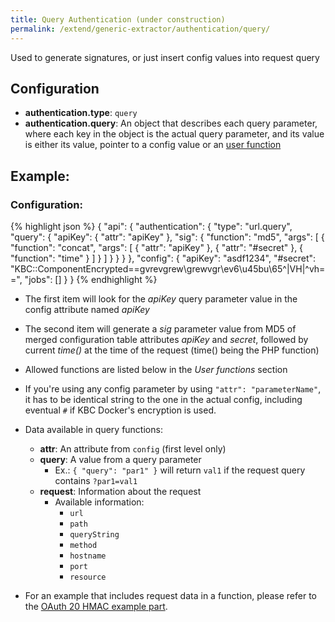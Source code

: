 ```yaml
---
title: Query Authentication (under construction)
permalink: /extend/generic-extractor/authentication/query/
---
```


Used to generate signatures, or just insert config values into request query

## Configuration

- **authentication.type**: `query`
- **authentication.query**: An object that describes each query parameter, where each key in the object is the actual query parameter, and its value is either its value, pointer to a config value or an [user function](/extend/generic-extractor/user-functions/)

## Example:

### Configuration:

{% highlight json %}
{
    "api": {
        "authentication": {
            "type": "url.query",
            "query": {
                "apiKey": {
                    "attr": "apiKey"
                },
                "sig": {
                    "function": "md5",
                    "args": [
                        {
                            "function": "concat",
                            "args": [
                                {
                                    "attr": "apiKey"
                                },
                                {
                                    "attr": "#secret"
                                },
                                {
                                    "function": "time"
                                }
                            ]
                        }
                    ]
                }
            }
        }
    },
    "config": {
        "apiKey": "asdf1234",
        "#secret": "KBC::ComponentEncrypted==gvrevgrew\grewvgr\ev6\u45bu\65^|VH|^vh==",
        "jobs": []
    }
}
{% endhighlight %}

- The first item will look for the *apiKey* query parameter value in the config attribute named *apiKey*
- The second item will generate a *sig* parameter value from MD5 of merged configuration table attributes *apiKey* and *secret*, followed by current *time()* at the time of the request (time() being the PHP function)
- Allowed functions are listed below in the *User functions* section
- If you're using any config parameter by using `"attr": "parameterName"`, it has to be identical string to the one in the actual config, including eventual `#` if KBC Docker's encryption is used.

- Data available in query functions:
    - **attr**: An attribute from `config` (first level only)
    - **query**: A value from a query parameter
        - Ex.: `{ "query": "par1" }` will return `val1` if the request query contains `?par1=val1`
    - **request**: Information about the request
        - Available information:
            - `url`
            - `path`
            - `queryString`
            - `method`
            - `hostname`
            - `port`
            - `resource`

- For an example that includes request data in a function, please refer to the [OAuth 20 HMAC example part](/extend/generic-extractor/authentication/oauth/20/#example-for-mac-authentication).
